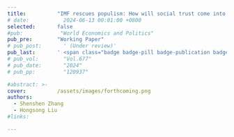 ```yaml
---
title:          "IMF rescues populism: How will social trust come into effect?"
# date:           2024-06-13 00:01:00 +0800
selected:       false
#pub:            "World Economics and Politics"
pub_pre:        "Working Paper"
# pub_post:       ' (Under review)'
pub_last:       ' <span class="badge badge-pill badge-publication badge-success">1<sup>st</sup> author</span> <span class="badge badge-pill badge-publication badge-success-c">Corr. author</span>'
# pub_vol:        "Vol.677"
# pub_date:       "2024"
# pub_pp:         "120937"

#abstract: >-
cover:          /assets/images/forthcoming.png
authors:
  - Shenshen Zhang
  - Hongsong Liu
#links:

---
```

